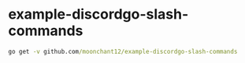 # example-discordgo-slash-commands

```cmd
go get -v github.com/moonchant12/example-discordgo-slash-commands
```
